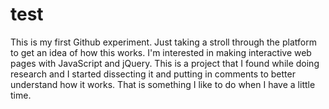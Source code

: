 # test
This is my first Github experiment. Just taking a stroll through the platform to get an idea of how this works.
I'm interested in making interactive web pages with JavaScript and jQuery. This is a project that I found while doing research and I started dissecting it and putting in comments to better understand how it works. That is something I like to do when I have a little time. 

